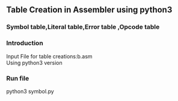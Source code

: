 ## Table Creation in  Assembler using python3<br/>
### Symbol table,Literal table,Error table ,Opcode table<br/>
### Introduction<br/>
Input File for table creations:b.asm<br /> 
Using python3 version <br />
### Run file <br/>
python3 symbol.py<br />
